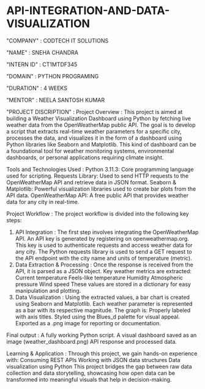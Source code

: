 # API-INTEGRATION-AND-DATA-VISUALIZATION

"COMPANY" : CODTECH IT SOLUTIONS

"NAME" : SNEHA CHANDRA

"INTERN ID" : CT1MTDF345

"DOMAIN" : PYTHON PROGRAMING

"DURATION" : 4 WEEKS

"MENTOR" : NEELA SANTOSH KUMAR

"PROJECT DISCRIPTION" :  Project Overview :
This project is aimed at building a Weather Visualization Dashboard using Python by fetching live weather data from the OpenWeatherMap public API. The goal is to develop a script that extracts real-time weather parameters for a specific city, processes the data, and visualizes it in the form of a dashboard using Python libraries like Seaborn and Matplotlib. This kind of dashboard can be a foundational tool for weather monitoring systems, environmental dashboards, or personal applications requiring climate insight.

Tools and Technologies Used :
Python 3.11.3: Core programming language used for scripting.
Requests Library: Used to send HTTP requests to the OpenWeatherMap API and retrieve data in JSON format.
Seaborn & Matplotlib: Powerful visualization libraries used to create bar plots from the API data.
OpenWeatherMap API: A free public API that provides weather data for any city in real-time.

Project Workflow :
The project workflow is divided into the following key steps:
1. API Integration :
The first step involves integrating the OpenWeatherMap API. An API key is generated by registering on openweathermap.org. This key is used to authenticate requests and access weather data for any city. The Python requests library is used to send a GET request to the API endpoint with the city name and units of temperature (metric).
2. Data Extraction & Processing :
Once the response is received from the API, it is parsed as a JSON object. Key weather metrics are extracted:
Current temperature
Feels-like temperature
Humidity
Atmospheric pressure
Wind speed
These values are stored in a dictionary for easy manipulation and plotting.
3. Data Visualization :
Using the extracted values, a bar chart is created using Seaborn and Matplotlib. Each weather parameter is represented as a bar with its respective magnitude. The graph is:
Properly labeled with axis titles.
Styled using the Blues_d palette for visual appeal.
Exported as a .png image for reporting or documentation.

Final output :
A fully working Python script.
A visual dashboard saved as an image (weather_dashboard.png)
API response and processed data.

Learning & Application :
Through this project, we gain hands-on experience with:
Consuming REST APIs
Working with JSON data structures
Data visualization using Python
This project bridges the gap between raw data collection and data storytelling, showcasing how open data can be transformed into meaningful visuals that help in decision-making.


